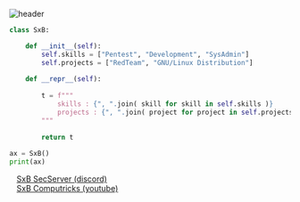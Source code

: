 ![header](https://capsule-render.vercel.app/api?type=waving&color=auto&height=220&section=header&text=SxB🏴‍☠️&fontSize=60&animation=fadeIn&fontAlignY=38&desc=Pentesting%20Scripting%20SystAdmin&descAlignY=51&descAlign=62)

```python
class SxB:

    def __init__(self):
        self.skills = ["Pentest", "Development", "SysAdmin"]
        self.projects = ["RedTeam", "GNU/Linux Distribution"]
    
    def __repr__(self):
        
        t = f"""       
            skills : {", ".join( skill for skill in self.skills )}
            projects : {", ".join( project for project in self.projects )}
        """
        
        return t
        
ax = SxB()
print(ax)

``` 

<img width="13" src="https://logo-marque.com/wp-content/uploads/2020/12/Discord-Logo.png"><a href="https://discord.gg/XFPs22U9tS">SxB SecServer (discord)</a><br>
<img width="13" src="https://upload.wikimedia.org/wikipedia/commons/thumb/4/4f/YouTube_social_white_squircle.svg/2048px-YouTube_social_white_squircle.svg.png"><a href="https://www.youtube.com/channel/UCCO-FLxIHmk9UqsdUWLF-zg">SxB Computricks (youtube)</a>
